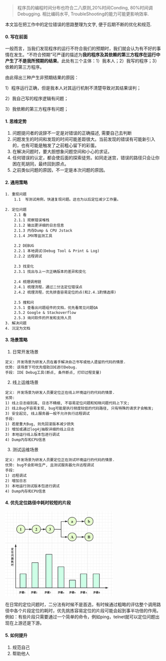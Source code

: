 <!-- date: 2019.05.17 13:56 -->

> 程序员的编程时间分布也符合二八原则,20%时间Conding, 80%时间调Debugging. 相比编码水平, TroubleShooting的能力可能更影响效率.

本文旨在把工作中的定位错误的思路整理为文字, 便于后期不断的优化和规范. 

#### 0. 写在前面

一般而言，当我们发现程序的运行不符合我们的预期时，我们就会认为有不好的事情在发生。“不符合预期”可严谨的描述为**我的程序及其依赖的第三方程序在运行中产生了不是我所预期的结果**。此处有三个主体：1）我本人；2）我写的程序；3）依赖的第三方程序。

由此得出三种产生非预期结果的原因：

1）程序运行正确，但是我本人对其运行机制不清楚导致对其结果误判；

2）我自己写的程序逻辑有问题；

3）我依赖的第三方程序有问题；

#### 1. 思维定势

1. 问题提问者的说辞不一定是对错误的正确描述, 需要自己去判断
2. 问题发生的时间和发现的时间可能差距很大。当前发现的错误有可能新引入的，也有可能是触发了之前粗心留下的彩蛋。
3. 在解决问题时，要大胆想象问题空间和小心的求证。
4. 任何错误的认定，都会使后面的探索徒劳。如同走迷宫，错误的路径只会让你困在死胡同，最终回到原点。
5. 之前类似问题的原因，不一定是本次问题的原因。
   
#### 2. 通用策略

```text
1. 重现问题
    1.1  写测试用例，快速复现问题。这也为以后定位减少工作量。

2. 定位问题
    2.1 看
    2.1.1 观察错误堆栈
    2.1.2 输出更详细的日志信息
    2.1.3 内存Dump & CPU Jstack
    2.1.4 JMX等监测工具

    2.2 DEBUG
    2.2.1 本地调试(Debug Tool & Print & Log)
    2.2.2 远程调试

    2.3 找变化 
    2.3.1 找出与上一次正确版本的差异和变化

    2.4 梳理调用链
    2.4.1 梳理流程，通过二分法定位错误点
    2.4.2 梳理流程，优先排查容易定位的点(和2.4.1酌情选择)

    2.5 搜和问
    2.5.1 查看出问题组件的文档，优先看常见问题QA
    2.5.2 Google & Stackoverflow
    2.5.3 询问软件的开发和支持人员
3. 解决问题
4. 沉淀为文档
```

#### 3. 场景策略

1. 日常开发场景

```text
定义: 开发场景为研发人员在着手解决自己书写或他人遗留的代码的情景.
优势: 该场景下可优先借助IDE进行Debug.
手段: IDE Debug工具(断点, 条件断点, 打印过程变量)
```

2. 线上运维场景

```text
定义: 开发场景为研发人员要定位正在线上环境运行的代码的情景.
劣势: 
1) 线上日志级别高, 日志不精细, 不容易定位问题和知晓问题代码上下文;
2) 线上Bug不容易复现, bug可能是执行频度较低的代码路径, 只有特殊的请求才会触发;
3) 安全起见, 线上服务器一般不允许执行远程调试
手段: 
1) 若是重大Bug, 则先回滚版本减少损失
2) 增加或通过log4j抽取详细的线上日志
3) 本地运行线上版本包进行调试
4) Dump内存和CPU信息
```

3. 测试运维场景

```text
定义: 开发场景为研发人员要定位正在测试环境运行的代码的情景.
优势: bug不会影响生产, 且测试服务器允许远程调试 
手段: 
1) 远程调试
2) 增加日志
3) 本地运行测试版本包进行调试
4) Dump内存和CPU信息
```

#### 4. 优先定位路径中耗时较短的片段

<img title="" src="pic/1240-20210115034253761.png" alt="image.png" data-align="center" width="348">

在日常的定位问题时，二分法有时候不是首选，有时候通过粗略的评估整个调用路径中各个片段定位的耗时，优先挑拣容易定位的片段可能会起到事半功倍的作用。例如：有些片段只需要通过一个简单的命令，例如ping，telnet就可以定位问题出现在上游还是下游。

#### 5. 如何提升

1. 规范自己
2. 帮助他人